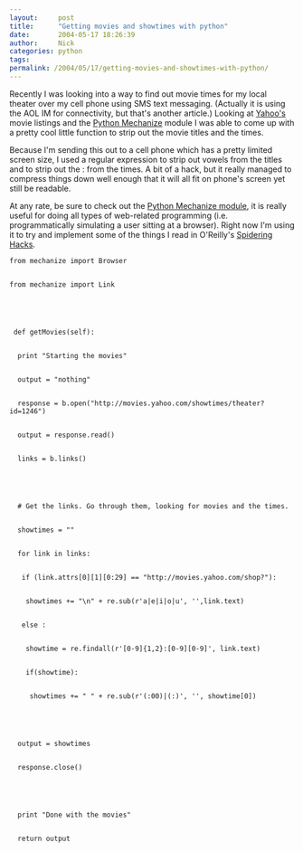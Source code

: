 ```yaml
---
layout:     post
title:      "Getting movies and showtimes with python"
date:       2004-05-17 18:26:39
author:     Nick
categories: python
tags:  
permalink: /2004/05/17/getting-movies-and-showtimes-with-python/
---
```

    
Recently I was looking into a way to find out movie times for my local theater over my cell phone using SMS text messaging. (Actually it is using the AOL IM for connectivity, but that's another article.) Looking at [Yahoo's](http://www.yahoo.com) movie listings and the [Python Mechanize](http://wwwsearch.sourceforge.net/mechanize/) module I was able to come up with a pretty cool little function to strip out the movie titles and the times.   
  
    
Because I'm sending this out to a cell phone which has a pretty limited screen size, I used a regular expression to strip out vowels from the titles and to strip out the : from the times. A bit of a hack, but it really managed to compress things down well enough that it will all fit on phone's screen yet still be readable.   
  
    
At any rate, be sure to check out the [Python Mechanize module](http://wwwsearch.sourceforge.net/mechanize/), it is really useful for doing all types of web-related programming (i.e. programmatically simulating a user sitting at a browser). Right now I'm using it to try and implement some of the things I read in O'Reilly's [Spidering Hacks](http://www.oreilly.com/catalog/spiderhks/).   
  

    
    
      
    
    from mechanize import Browser
      
    
    from mechanize import Link
      
    
    
      
    
     def getMovies(self):
      
    
      print "Starting the movies"
      
    
      output = "nothing"
      
    
      response = b.open("http://movies.yahoo.com/showtimes/theater?id=1246")
      
    
      output = response.read()
      
    
      links = b.links()
      
    
    
      
    
      # Get the links. Go through them, looking for movies and the times.
      
    
      showtimes = ""
      
    
      for link in links:
      
    
       if (link.attrs[0][1][0:29] == "http://movies.yahoo.com/shop?"):
      
    
        showtimes += "\n" + re.sub(r'a|e|i|o|u', '',link.text)
      
    
       else :
      
    
        showtime = re.findall(r'[0-9]{1,2}:[0-9][0-9]', link.text)
      
    
        if(showtime):
      
    
         showtimes += " " + re.sub(r'(:00)|(:)', '', showtime[0])
      
    
    
      
    
      output = showtimes
      
    
      response.close()
      
    
    
      
    
      print "Done with the movies"
      
    
      return output
      
    
    

  

